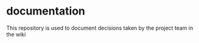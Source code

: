 # documentation
This repository is used to document decisions taken by the project team in the wiki
